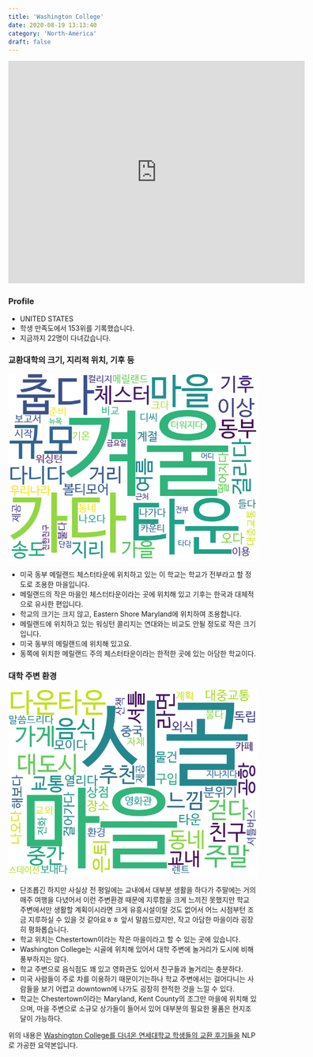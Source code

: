 ```yaml
---
title: 'Washington College'
date: 2020-08-19 13:13:40
category: 'North-America'
draft: false
---
```


<iframe
width="600"
height="450"
frameborder="0" style="border:0"
src="https://www.google.com/maps/embed/v1/place?key=AIzaSyC9e1AME-pVmWC4hBpFdu5S4dKzyepa3HQ&q=Washington+College&center=39.2180241,-76.0692262&zoom=14" allowfullscreen>
</iframe>

### Profile

* UNITED STATES
* 학생 만족도에서 153위를 기록했습니다.
* 지금까지 22명이 다녀갔습니다. 

### 교환대학의 크기, 지리적 위치, 기후 등

![gen_info-WordCloud](../univ_wordclouds_okt/gen_info/US000261_gen_info_okt.png)

* 미국 동부 메릴랜드 체스터타운에 위치하고 있는 이 학교는 학교가 전부라고 할 정도로 조용한 마을입니다.
* 메릴랜드의 작은 마을인 체스터타운이라는 곳에 위치해 있고 기후는 한국과 대체적으로 유사한 편입니다.
* 학교의 크기는 크지 않고, Eastern Shore Maryland에 위치하여 조용합니다.
* 메릴랜드에 위치하고 있는 워싱턴 콜리지는 연대와는 비교도 안될 정도로 작은 크기입니다.
* 미국 동부의 메릴랜드에 위치해 있고요.
* 동쪽에 위치한 메릴랜드 주의 체스터타운이라는 한적한 곳에 있는 아담한 학교이다.


### 대학 주변 환경

![env_info-WordCloud](../univ_wordclouds_okt/env_info/US000261_env_info_okt.png)

* 단조롭긴 하지만 사실상 전 평일에는 교내에서 대부분 생활을 하다가 주말에는 거의 매주 여행을 다녔어서 이런 주변환경 때문에 지루함을 크게 느끼진 못했지만 학교 주변에서만 생활할 계획이시라면 크게 유흥시설이랄 것도 없어서 어느 시점부턴 조금 지루하실 수 있을 것 같아요ㅎㅎ 앞서 말씀드렸지만, 작고 아담한 마을이라 굉장히 평화롭습니다.
* 학교 위치는 Chestertown이라는 작은 마을이라고 할 수 있는 곳에 있습니다.
* Washington College는 시골에 위치해 있어서 대학 주변에 놀거리가 도시에 비해 풍부하지는 않다.
* 학교 주변으로 음식점도 꽤 있고 영화관도 있어서 친구들과 놀거리는 충분하다.
* 미국 사람들이 주로 차를 이용하기 때문이기는하나 학교 주변에서는 걸어다니는 사람들을 보기 어렵고 downtown에 나가도 굉장히 한적한 것을 느낄 수 있다.
* 학교는 Chestertown이라는 Maryland, Kent County의 조그만 마을에 위치해 있으며, 마을 주변으로 소규모 상가들이 들어서 있어 대부분의 필요한 물품은 현지조달이 가능하다.


위의 내용은 [Washington College를 다녀온 연세대학교 학생들의 교환 후기들을](http://oia.yonsei.ac.kr/partner/expReport.asp?ucode=US000261&bgbn=A) NLP로 가공한 요약본입니다. 
